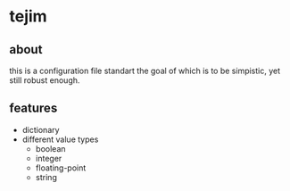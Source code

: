 # tejim

## about

this is a configuration file standart the goal of which is to be simpistic, yet still robust enough.

## features

- dictionary
- different value types
  - boolean
  - integer
  - floating-point
  - string
